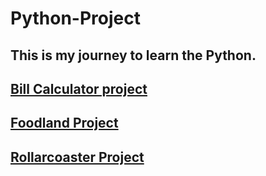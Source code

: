 # Python-Project


## This is my journey to learn the Python.

## <a href="bill_calculator.py">Bill Calculator project</a>

## <a href="food_order.py">Foodland Project</a>

## <a href="rollarcoaster.py">Rollarcoaster Project</a>

